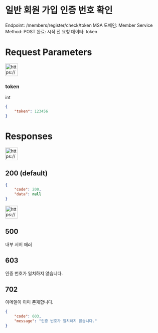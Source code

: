 # 일반 회원 가입 인증 번호 확인

Endpoint: /members/register/check/token
MSA 도메인: Member Service
Method: POST
완료: 시작 전
요청 데이터: token

# Request Parameters

<aside>
<img src="https://www.notion.so/icons/gift_blue.svg" alt="https://www.notion.so/icons/gift_blue.svg" width="40px" />

### token

int

</aside>

```json
{
	"token": 123456
}
```

# Responses

<aside>
<img src="https://www.notion.so/icons/send_orange.svg" alt="https://www.notion.so/icons/send_orange.svg" width="40px" />

## 200 (default)

</aside>

```json
{
	"code": 200,
	"data": null
}
```

<aside>
<img src="https://www.notion.so/icons/browser-stop_red.svg" alt="https://www.notion.so/icons/browser-stop_red.svg" width="40px" />

## 500

내부 서버 에러

## 603

인증 번호가 일치하지 않습니다.

## 702

이메일이 이미 존재합니다.

</aside>

```json
{
	"code": 603,
	"message": "인증 번호가 일치하지 않습니다."
}
```